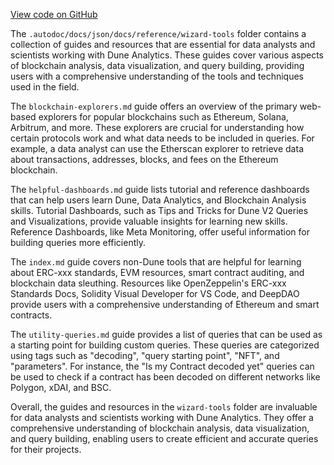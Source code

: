[View code on GitHub](https://dune.com/.autodoc/docs/json/docs/reference/wizard-tools)

The `.autodoc/docs/json/docs/reference/wizard-tools` folder contains a collection of guides and resources that are essential for data analysts and scientists working with Dune Analytics. These guides cover various aspects of blockchain analysis, data visualization, and query building, providing users with a comprehensive understanding of the tools and techniques used in the field.

The `blockchain-explorers.md` guide offers an overview of the primary web-based explorers for popular blockchains such as Ethereum, Solana, Arbitrum, and more. These explorers are crucial for understanding how certain protocols work and what data needs to be included in queries. For example, a data analyst can use the Etherscan explorer to retrieve data about transactions, addresses, blocks, and fees on the Ethereum blockchain.

The `helpful-dashboards.md` guide lists tutorial and reference dashboards that can help users learn Dune, Data Analytics, and Blockchain Analysis skills. Tutorial Dashboards, such as Tips and Tricks for Dune V2 Queries and Visualizations, provide valuable insights for learning new skills. Reference Dashboards, like Meta Monitoring, offer useful information for building queries more efficiently.

The `index.md` guide covers non-Dune tools that are helpful for learning about ERC-xxx standards, EVM resources, smart contract auditing, and blockchain data sleuthing. Resources like OpenZeppelin's ERC-xxx Standards Docs, Solidity Visual Developer for VS Code, and DeepDAO provide users with a comprehensive understanding of Ethereum and smart contracts.

The `utility-queries.md` guide provides a list of queries that can be used as a starting point for building custom queries. These queries are categorized using tags such as "decoding", "query starting point", "NFT", and "parameters". For instance, the "Is my Contract decoded yet" queries can be used to check if a contract has been decoded on different networks like Polygon, xDAI, and BSC.

Overall, the guides and resources in the `wizard-tools` folder are invaluable for data analysts and scientists working with Dune Analytics. They offer a comprehensive understanding of blockchain analysis, data visualization, and query building, enabling users to create efficient and accurate queries for their projects.
